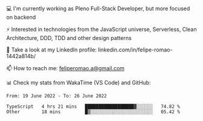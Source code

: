 💻 I'm currently working as Pleno Full-Stack Developer, but more focused on backend

⚡ Interested in technologies from the JavaScript universe, Serverless, Clean Architecture, DDD, TDD and other design patterns

👥 Take a look at my LinkedIn profile: linkedin.com/in/felipe-romao-1442a814b/

📫 How to reach me: feliperomao.a@gmail.com

📊 Check my stats from WakaTime (VS Code) and GitHub:

<!--START_SECTION:waka-->

```text
From: 19 June 2022 - To: 26 June 2022

TypeScript   4 hrs 21 mins   ██████████████████▓░░░░░░   74.82 %
Other        18 mins         █▒░░░░░░░░░░░░░░░░░░░░░░░   05.42 %
```

<!--END_SECTION:waka-->
